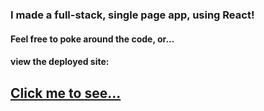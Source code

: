 ### I made a full-stack, single page app, using React!
#### Feel free to poke around the code, or...
#### view the deployed site:
## [Click me to see...](https://westons-react-inbox.firebaseapp.com/)
